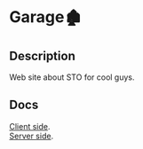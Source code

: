 # Garage🏚

## Description

Web site about STO for cool guys.

## Docs
[Client side](./client).    
[Server side](./server).    
